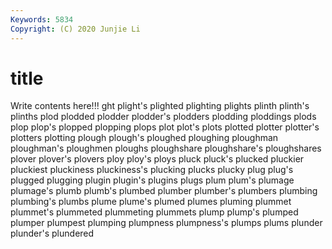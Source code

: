 ```yaml
---
Keywords: 5834
Copyright: (C) 2020 Junjie Li
---
```


# title

Write contents here!!!
ght 
plight's
plighted 
plighting 
plights 
plinth 
plinth's 
plinths 
plod 
plodded 
plodder 
plodder's
plodders 
plodding 
ploddings 
plods 
plop 
plop's 
plopped 
plopping 
plops 
plot
plot's 
plots 
plotted 
plotter 
plotter's 
plotters 
plotting 
plough 
plough's 
ploughed
ploughing 
ploughman 
ploughman's 
ploughmen 
ploughs 
ploughshare 
ploughshare's 
ploughshares 
plover 
plover's
plovers 
ploy 
ploy's 
ploys 
pluck 
pluck's 
plucked 
pluckier 
pluckiest 
pluckiness
pluckiness's 
plucking 
plucks 
plucky 
plug 
plug's 
plugged 
plugging 
plugin 
plugin's
plugins 
plugs 
plum 
plum's 
plumage 
plumage's 
plumb 
plumb's 
plumbed 
plumber
plumber's 
plumbers 
plumbing 
plumbing's 
plumbs 
plume 
plume's 
plumed 
plumes 
pluming
plummet 
plummet's 
plummeted 
plummeting 
plummets 
plump 
plump's 
plumped 
plumper 
plumpest
plumping 
plumpness 
plumpness's 
plumps 
plums 
plunder 
plunder's 
plundered 
